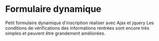 # Formulaire dynamique
 
Petit formulaire dynamique d'inscription réaliser avec Ajax et jquery
Les conditions de vérifications des informations rentrées sont encore très simples et peuvent être grandement améliorées.
